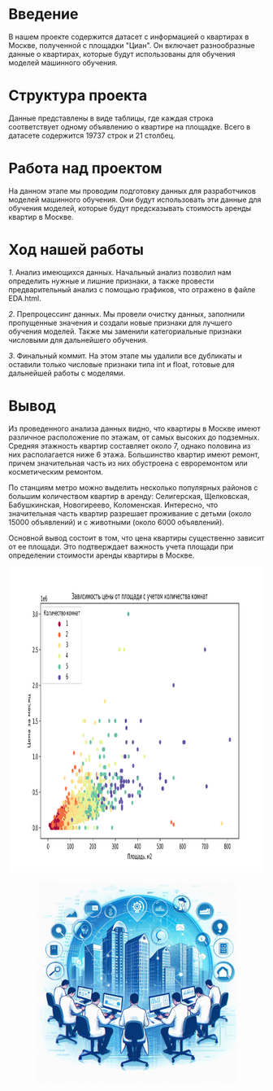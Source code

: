 # Введение
В нашем проекте содержится датасет с информацией о квартирах в Москве, полученной с площадки "Циан". Он включает разнообразные данные о квартирах, которые будут использованы для обучения моделей машинного обучения.

# Структура проекта
Данные представлены в виде таблицы, где каждая строка соответствует одному объявлению о квартире на площадке. Всего в датасете содержится 19737 строк и 21 столбец.

# Работа над проектом
На данном этапе мы проводим подготовку данных для разработчиков моделей машинного обучения. Они будут использовать эти данные для обучения моделей, которые будут предсказывать стоимость аренды квартир в Москве.

# Ход нашей работы
*1*. Анализ имеющихся данных. Начальный анализ позволил нам определить нужные и лишние признаки, а также провести предварительный анализ с помощью графиков, что отражено в файле EDA.html.

*2*. Препроцессинг данных. Мы провели очистку данных, заполнили пропущенные значения и создали новые признаки для лучшего обучения моделей. Также мы заменили категориальные признаки числовыми для дальнейшего обучения.

*3*. Финальный коммит. На этом этапе мы удалили все дубликаты и оставили только числовые признаки типа int и float, готовые для дальнейшей работы с моделями.

# Вывод

Из проведенного анализа данных видно, что квартиры в Москве имеют различное расположение по этажам, от самых высоких до подземных. Средняя этажность квартир составляет около 7, однако половина из них располагается ниже 6 этажа. Большинство квартир имеют ремонт, причем значительная часть из них обустроена с евроремонтом или косметическим ремонтом.

По станциям метро можно выделить несколько популярных районов с большим количеством квартир в аренду: Селигерская, Щелковская, Бабушкинская, Новогиреево, Коломенская. Интересно, что значительная часть квартир разрешает проживание с детьми (около 15000 объявлений) и с животными (около 6000 объявлений).

Основной вывод состоит в том, что цена квартиры существенно зависит от ее площади. Это подтверждает важность учета площади при определении стоимости аренды квартиры в Москве.
<p align="center">
  <img src="graph.png" alt="praph.png" width="1000" height="600">
</p>

<p align="center">
  <img src="logo.jpeg" alt="logo.jpeg" width="400" height="400">
</p>
